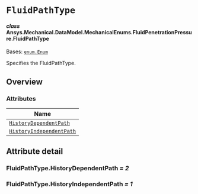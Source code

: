 # `FluidPathType`

<a id="ansys.mechanical.stubs.v242.Ansys.Mechanical.DataModel.MechanicalEnums.FluidPenetrationPressure.FluidPathType"></a>

#### *class* Ansys.Mechanical.DataModel.MechanicalEnums.FluidPenetrationPressure.FluidPathType

Bases: [`enum.Enum`](https://docs.python.org/3/library/enum.html#enum.Enum)

Specifies the FluidPathType.

<!-- !! processed by numpydoc !! -->

<a id="overview"></a>

## Overview

### Attributes

| Name |
| ------------------------------------------------------------------- |
| [`HistoryDependentPath`](#FluidPathType.HistoryDependentPath) |
| [`HistoryIndependentPath`](#FluidPathType.HistoryIndependentPath) |

<a id="attribute-detail"></a>

## Attribute detail

<a id="FluidPathType.HistoryDependentPath"></a>

### FluidPathType.HistoryDependentPath *= 2*

<a id="FluidPathType.HistoryIndependentPath"></a>

### FluidPathType.HistoryIndependentPath *= 1*


